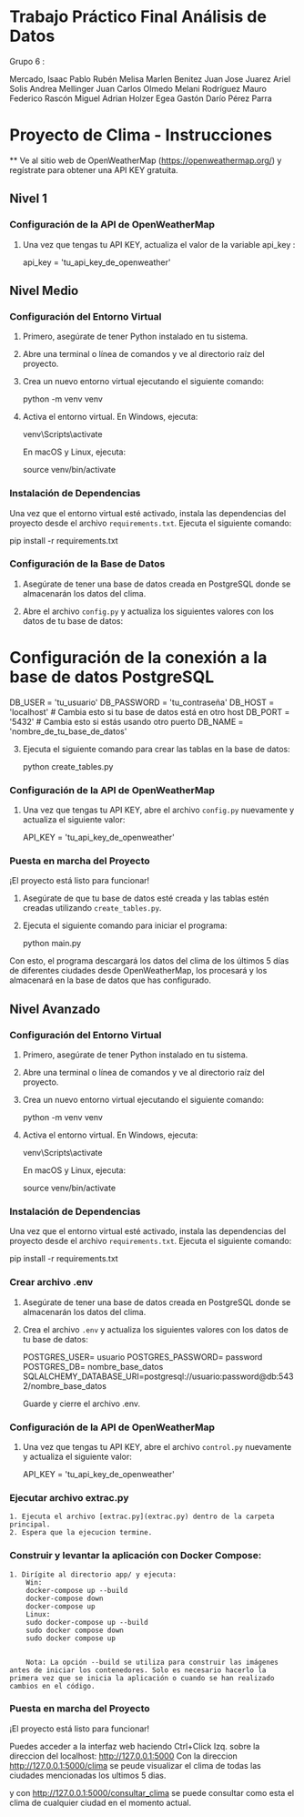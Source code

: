 # Trabajo Práctico Final Análisis de Datos

Grupo 6 : 

Mercado, Isaac Pablo Rubén
Melisa Marlen Benitez
Juan Jose Juarez
Ariel Solis
Andrea Mellinger
Juan Carlos Olmedo
Melani Rodríguez
Mauro Federico Rascón
Miguel Adrian Holzer Egea
Gastón Darío Pérez Parra


# Proyecto de Clima - Instrucciones

** Ve al sitio web de OpenWeatherMap (https://openweathermap.org/) y regístrate para obtener una API KEY gratuita.




## Nivel 1 
 
### Configuración de la API de OpenWeatherMap


1. Una vez que tengas tu API KEY, actualiza el valor de la variable api_key :

  
   api_key = 'tu_api_key_de_openweather'

 




## Nivel Medio 


### Configuración del Entorno Virtual

1. Primero, asegúrate de tener Python instalado en tu sistema.
2. Abre una terminal o línea de comandos y ve al directorio raíz del proyecto.
3. Crea un nuevo entorno virtual ejecutando el siguiente comando:

   
   python -m venv venv
   

4. Activa el entorno virtual. En Windows, ejecuta:

   
   venv\Scripts\activate
   

   En macOS y Linux, ejecuta:

   
   source venv/bin/activate
   

### Instalación de Dependencias

Una vez que el entorno virtual esté activado, instala las dependencias del proyecto desde el archivo `requirements.txt`. Ejecuta el siguiente comando:


pip install -r requirements.txt


### Configuración de la Base de Datos

1. Asegúrate de tener una base de datos creada en PostgreSQL donde se almacenarán los datos del clima. 

2. Abre el archivo `config.py` y actualiza los siguientes valores con los datos de tu base de datos:

 # Configuración de la conexión a la base de datos PostgreSQL
 
   
   DB_USER = 'tu_usuario'
   DB_PASSWORD = 'tu_contraseña'
   DB_HOST = 'localhost'  # Cambia esto si tu base de datos está en otro host
   DB_PORT = '5432'  # Cambia esto si estás usando otro puerto
   DB_NAME = 'nombre_de_tu_base_de_datos'
   

3. Ejecuta el siguiente comando para crear las tablas en la base de datos:

   
   python create_tables.py
   

### Configuración de la API de OpenWeatherMap


1. Una vez que tengas tu API KEY, abre el archivo `config.py` nuevamente y actualiza el siguiente valor:

  
   API_KEY = 'tu_api_key_de_openweather'
   

### Puesta en marcha del Proyecto

¡El proyecto está listo para funcionar!

1. Asegúrate de que tu base de datos esté creada y las tablas estén creadas utilizando `create_tables.py`.

2. Ejecuta el siguiente comando para iniciar el programa:

   
   python main.py


Con esto, el programa descargará los datos del clima de los últimos 5 días de diferentes ciudades desde OpenWeatherMap, los procesará y los almacenará en la base de datos que has configurado.










## Nivel Avanzado

### Configuración del Entorno Virtual

1. Primero, asegúrate de tener Python instalado en tu sistema.
2. Abre una terminal o línea de comandos y ve al directorio raíz del proyecto.
3. Crea un nuevo entorno virtual ejecutando el siguiente comando:

   
   python -m venv venv
   

4. Activa el entorno virtual. En Windows, ejecuta:

   
   venv\Scripts\activate
   

   En macOS y Linux, ejecuta:

   
   source venv/bin/activate
   

### Instalación de Dependencias

Una vez que el entorno virtual esté activado, instala las dependencias del proyecto desde el archivo `requirements.txt`. Ejecuta el siguiente comando:


pip install -r requirements.txt


### Crear archivo .env
1. Asegúrate de tener una base de datos creada en PostgreSQL donde se almacenarán los datos del clima. 

2. Crea el archivo `.env` y actualiza los siguientes valores con los datos de tu base de datos:

    POSTGRES_USER= usuario
    POSTGRES_PASSWORD= password
    POSTGRES_DB= nombre_base_datos
    SQLALCHEMY_DATABASE_URI=postgresql://usuario:password@db:5432/nombre_base_datos


    Guarde y cierre el archivo .env.
   

### Configuración de la API de OpenWeatherMap


1. Una vez que tengas tu API KEY, abre el archivo `control.py` nuevamente y actualiza el siguiente valor:

  
   API_KEY = 'tu_api_key_de_openweather'
   
### Ejecutar archivo extrac.py

    1. Ejecuta el archivo [extrac.py](extrac.py) dentro de la carpeta principal.
    2. Espera que la ejecucion termine.

### Construir y levantar la aplicación con Docker Compose:
    1. Dirígite al directorio app/ y ejecuta:
        Win:
        docker-compose up --build
        docker-compose down
        docker-compose up
        Linux:
        sudo docker-compose up --build
        sudo docker compose down
        sudo docker compose up
        

        Nota: La opción --build se utiliza para construir las imágenes antes de iniciar los contenedores. Solo es necesario hacerlo la primera vez que se inicia la aplicación o cuando se han realizado cambios en el código.
### Puesta en marcha del Proyecto

¡El proyecto está listo para funcionar!

Puedes acceder a la interfaz web haciendo Ctrl+Click Izq. sobre la direccion del localhost:  http://127.0.0.1:5000
Con la direccion http://127.0.0.1:5000/clima se peude visualizar el clima de todas las ciudades mencionadas los ultimos 5 dias.

y con http://127.0.0.1:5000/consultar_clima se puede consultar como esta el clima de cualquier ciudad en el momento actual.
